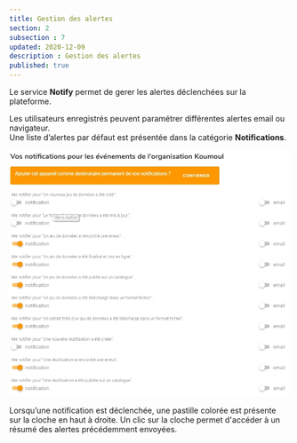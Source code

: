 ```yaml
---
title: Gestion des alertes
section: 2
subsection : 7
updated: 2020-12-09
description : Gestion des alertes
published: true
---
```


Le service **Notify** permet de gerer les alertes déclenchées sur la plateforme.

Les utilisateurs enregistrés peuvent paramétrer différentes alertes email ou navigateur.  
Une liste d’alertes par défaut est présentée dans la catégorie **Notifications**.


<img src="../../static/images/functional-presentation/notify.jpg" alt="Catalogue de données"></img>

Lorsqu’une notification est déclenchée, une pastille colorée est présente sur la cloche en haut à droite. Un clic sur la cloche permet d'accéder à un résumé des alertes précédemment envoyées.
